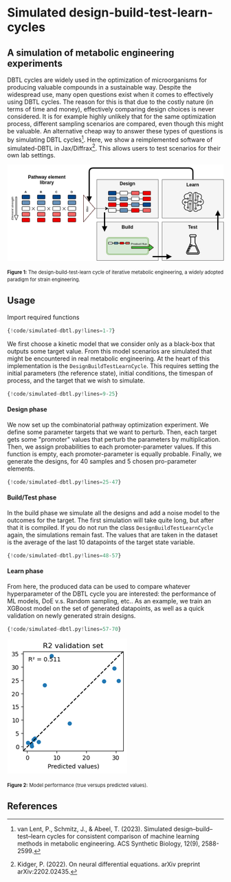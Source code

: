 # Simulated design-build-test-learn-cycles

## A simulation of metabolic engineering experiments
DBTL cycles are widely used in the optimization of microorganisms for producing valuable compounds in a sustainable way. Despite the widespread use, many open questions exist when it comes to effectively using DBTL cycles. The reason for this is that due to the costly nature (in terms of time and money), effectively comparing design choices is never considered. It is for example highly unlikely that for the same optimization process, different sampling scenarios are compared, even though this might be valuable. An alternative cheap way to answer these types of questions is by simulating DBTL cycles[^1]. Here, we show a reimplemented software of simulated-DBTL in Jax/Diffrax[^2]. This allows users to test scenarios for their own lab settings. 

![sim-dbtl](images/dbtl_figure.png)

<span style="font-size: 0.8em;"><b>Figure 1:</b> The design-build-test-learn cycle of iterative metabolic engineering, a widely adopted paradigm for strain engineering.</span>

## Usage
Import required functions
```python
{!code/simulated-dbtl.py!lines=1-7}
```

We first choose a kinetic model that we consider only as a black-box that outputs some target value. From this model scenarios are simulated that might be encountered in real metabolic engineering. At the heart of this implementation is the `DesignBuildTestLearnCycle`. This requires setting the initial parameters (the reference state), initial conditions, the timespan of process, and the target that we wish to simulate.

```python
{!code/simulated-dbtl.py!lines=9-25}

```

#### Design phase
We now set up the combinatorial pathway optimization experiment. We define some parameter targets that we want to perturb. Then, each target gets some "promoter" values that perturb the parameters by multiplication. Then, we assign probabilities to each promoter-parameter values. If this function is empty, each promoter-parameter is equally probable. Finally, we generate the designs, for 40 samples and 5 chosen pro-parameter elements. 
```python
{!code/simulated-dbtl.py!lines=25-47}

```

#### Build/Test phase
In the build phase we simulate all the designs and add a noise model to the outcomes for the target. The first simulation will take quite long, but after that it is compiled. If you do not run the class `DesignBuildTestLearnCycle` again, the simulations remain fast. The values that are taken in the dataset is the average of the last 10 datapoints of the target state variable.

```python
{!code/simulated-dbtl.py!lines=48-57}
```

#### Learn phase
From here, the produced data can be used to compare whatever hyperparameter of the DBTL cycle you are interested: the performance of ML models, DoE v.s. Random sampling, etc.. As an example, we train an XGBoost model on the set of generated datapoints, as well as a quick validation on newly generated strain designs.
```python
{!code/simulated-dbtl.py!lines=57-70}
```

![plot_validate](images/validate.png)

<span style="font-size: 0.8em;"><b>Figure 2:</b> Model performance (true versups predicted values).</span>
 


## References
[^1]: van Lent, P., Schmitz, J., & Abeel, T. (2023). Simulated design–build–test–learn cycles for consistent comparison of machine learning methods in metabolic engineering. ACS Synthetic Biology, 12(9), 2588-2599.

[^2]: Kidger, P. (2022). On neural differential equations. arXiv preprint arXiv:2202.02435.

